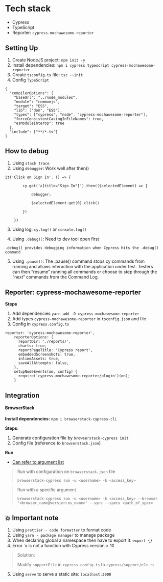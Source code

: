 # Tech stack
- Cypress
- TypeScript
- Reporter: `cypress-mochawesome-reporter`

## Setting Up

1. Create NodeJS project: `npm init -y`
2. Install dependencies: `npm i cypress typescript cypress-mochawesome-reporter`
3. Create `tsconfig.ts` file: `tsc --init`
4. Config `TypeScript`

```
{
  "compilerOptions": {
    "baseUrl": "../node_modules",
    "module": "commonjs",
    "target": "ES5",
    "lib": ["dom", "ES5"],
    "types": ["cypress", "node", "cypress-mochawesome-reporter"],
    "forceConsistentCasingInFileNames": true,
    "esModuleInterop": true
  },
  "include": ["**/*.ts"]
}
```

## How to debug
1. Using `stack trace`
2. Using `debugger`: Work well after then()

```
it('Click on Sign In', () => {

        cy.get('a[title="Sign In"]').then(($selectedElement) => {

            debugger;

            $selectedElement.get(0).click()

        })

    })
```

3. Using log: `cy.log()` or `console.log()`

4. Using `.debug()`: Need to dev tool open first
   
```
.debug() provides debugging information when Cypress hits the .debug() command
```
5. Using `.pause()`: The .pause() command stops cy commands from running and allows interaction with the application under test. Testers can then “resume” running all commands or choose to step through the “next” commands from the Command Log.

## Reporter: cypress-mochawesome-reporter

**Steps**
1. Add dependencies `yarn add -D cypress-mochawesome-reporter`
2. Add types `cypress-mochawesome-reporter` in `tsconfig.json` and file
3. Config in `cypress.config.ts`

```
reporter: 'cypress-mochawesome-reporter',
    reporterOptions: {
      reportDir: './reports/',
      charts: true,
      reportPageTitle: 'Cypress report',
      embeddedScreenshots: true,
      inlineAssets: true,
      saveAllAttempts: false,
    },
    setupNodeEvents(on, config) {
      require('cypress-mochawesome-reporter/plugin')(on);
    }
```

## Integration

#### BrowserStack

**Install dependencies:** `npm i browserstack-cypress-cli`

**Steps:**
1. Generate configuration file by `browserstack-cypress init`
2. Config file (reference to `browserstack.json`)

**Run**
* [Can refer to argument list](https://www.browserstack.com/docs/automate/cypress/cli-reference)

> Run with configuration on `browserstack.json` file
>
> `browserstack-cypress run -u <username> -k <access_key>`


> Run with a specific argument
>
> `browserstack-cypress run -u <username> -k <access_key> --browser "<browser_name@version:os_name>" --sync --specs <path_of_spec>`

## :boom: Important note

1. Using `prettier - code formatter` to format code
2. Using `yarn - package manager` to manage package
3. When declaring global a namespace then have to export it: `export {}`
4. Error `x is not a function with Cypress version > 10

> Solution:
>
> Modify `supportFile` in `cypress.config.ts` to `cypress/support/e2e.ts`

5. Using `serve` to serve a static site: `localhost:3000`
